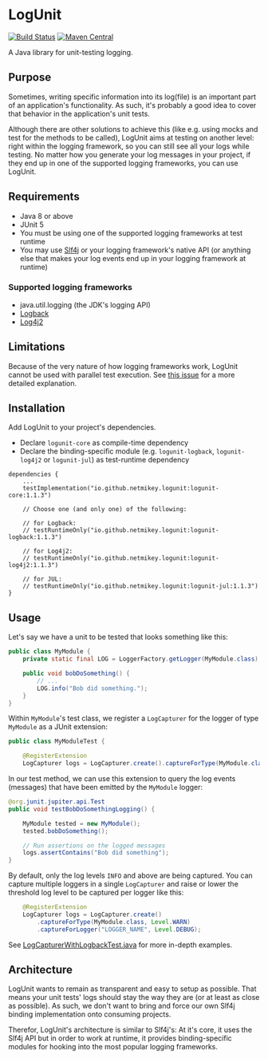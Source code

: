 LogUnit
=======

[![Build Status](https://github.com/netmikey/logunit/actions/workflows/build.yaml/badge.svg)](https://github.com/netmikey/logunit/actions)
[![Maven Central](https://maven-badges.herokuapp.com/maven-central/io.github.netmikey.logunit/logunit-core/badge.svg)](https://maven-badges.herokuapp.com/maven-central/io.github.netmikey.logunit/logunit-core)

A Java library for unit-testing logging.


## Purpose

Sometimes, writing specific information into its log(file) is an important part of an application's functionality. As such, it's probably a good idea to cover that behavior in the application's unit tests.

Although there are other solutions to achieve this (like e.g. using mocks and test for the methods to be called), LogUnit aims at testing on another level: right within the logging framework, so you can still see all your logs while testing. No matter how you generate your log messages in your project, if they end up in one of the supported logging frameworks, you can use LogUnit.


## Requirements

- Java 8 or above
- JUnit 5
- You must be using one of the supported logging frameworks at test runtime
- You may use [Slf4j](https://www.slf4j.org) or your logging framework's native API (or anything else that makes your log events end up in your logging framework at runtime)

### Supported logging frameworks

- java.util.logging (the JDK's logging API)
- [Logback](https://logback.qos.ch)
- [Log4j2](https://logging.apache.org/log4j/2.x/)


## Limitations

Because of the very nature of how logging frameworks work, LogUnit cannot be used with parallel test execution. See [this issue](https://github.com/netmikey/logunit/issues/1) for a more detailed explanation.


## Installation

Add LogUnit to your project's dependencies.

* Declare `logunit-core` as compile-time dependency
* Declare the binding-specific module (e.g. `logunit-logback`, `logunit-log4j2` or `logunit-jul`) as test-runtime dependency

```
dependencies {
    ...
    testImplementation("io.github.netmikey.logunit:logunit-core:1.1.3")

    // Choose one (and only one) of the following:

    // for Logback:
    // testRuntimeOnly("io.github.netmikey.logunit:logunit-logback:1.1.3")

    // for Log4j2:
    // testRuntimeOnly("io.github.netmikey.logunit:logunit-log4j2:1.1.3")

    // for JUL:
    // testRuntimeOnly("io.github.netmikey.logunit:logunit-jul:1.1.3")
}
```


## Usage

Let's say we have a unit to be tested that looks something like this:

``` Java
public class MyModule {
    private static final LOG = LoggerFactory.getLogger(MyModule.class);

    public void bobDoSomething() {
        // ...
        LOG.info("Bob did something.");
    }
}
```

Within `MyModule`'s test class, we register a `LogCapturer` for the logger of type `MyModule` as a JUnit extension:

``` java
public class MyModuleTest {

    @RegisterExtension
    LogCapturer logs = LogCapturer.create().captureForType(MyModule.class);

```

In our test method, we can use this extension to query the log events (messages) that have been emitted by the `MyModule` logger:

``` java
@org.junit.jupiter.api.Test
public void testBobDoSomethingLogging() {

    MyModule tested = new MyModule();
    tested.bobDoSomething();

    // Run assertions on the logged messages
    logs.assertContains("Bob did something");
}
```

By default, only the log levels `INFO` and above are being captured. You can capture multiple loggers in a single `LogCapturer` and raise or lower the threshold log level to be captured per logger like this:

``` java
    @RegisterExtension
    LogCapturer logs = LogCapturer.create()
        .captureForType(MyModule.class, Level.WARN)
        .captureForLogger("LOGGER_NAME", Level.DEBUG);
```

See [LogCapturerWithLogbackTest.java](https://github.com/netmikey/logunit/blob/master/logunit-logback/src/test/java/io/github/netmikey/logunit/logback/LogCapturerWithLogbackTest.java) for more in-depth examples.


## Architecture

LogUnit wants to remain as transparent and easy to setup as possible. That means your unit tests' logs should stay the way they are (or at least as close as possible). As such, we don't want to bring and force our own Slf4j binding implementation onto consuming projects.

Therefor, LogUnit's architecture is similar to Slf4j's: At it's core, it uses the Slf4j API but in order to work at runtime, it provides binding-specific modules for hooking into the most popular logging frameworks.

